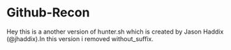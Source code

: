 # Github-Recon
Hey this is a another version of hunter.sh which is created by Jason Haddix (@jhaddix).In this version i removed without_suffix.
